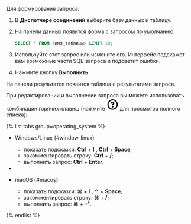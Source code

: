 Для формирования запроса:
1. В **Диспетчере соединений** выберите базу данных и таблицу.
1. На панели данных появится форма с запросом по умолчанию:
 
    ```sql
    SELECT * FROM <имя_таблицы> LIMIT 10;
    ```
1. Используйте этот запрос или измените его. Интерфейс подскажет вам возможные части SQL-запроса и подсветит ошибки.
1. Нажмите кнопку **Выполнить**.

На панели результатов появится таблица с результатами запроса.

При редактировании и выполнении запроса вы можете использовать комбинации горячих клавиш (нажмите ![image](../../_assets/websql/questionmark.svg) для просмотра полного списка):

{% list tabs group=operating_system %}

- Windows/Linux {#window-linux}

   * показать подсказки: **Ctrl** + **I** , **Ctrl** + **Space**;
   * закомментировать строку: **Ctrl** + **/**;
   * выполнить запрос: **Ctrl** + **Enter**.
- 
- macOS {#macos}

   * показать подсказки: **⌘** + **I** , **⌃** + **Space**;
   * закомментировать строку: **⌘** + **/**;
   * выполнить запрос: **⌘** + **⏎**.
  
{% endlist %}
